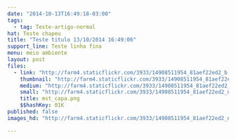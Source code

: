 ```yaml
---
date: "2014-10-13T16:49:18-03:00"
tags:
  - tag: Teste-artigo-normal
hat: Teste chapeu
title: "Teste titulo 13/10/2014 16:49:06"
support_line: Teste linha fina
menu: meio ambiente
layout: post
files:
  - link: "http://farm4.staticflickr.com/3933/14908511954_81aef22ed2_b.jpg"
    thumbnail: "http://farm4.staticflickr.com/3933/14908511954_81aef22ed2_t.jpg"
    medium: "http://farm4.staticflickr.com/3933/14908511954_81aef22ed2_z.jpg"
    small: "http://farm4.staticflickr.com/3933/14908511954_81aef22ed2_n.jpg"
    title: mst_capa.png
    $$hashKey: 01K
published: false
images_hd: "http://farm4.staticflickr.com/3933/14908511954_81aef22ed2_n.jpg"

---
```

